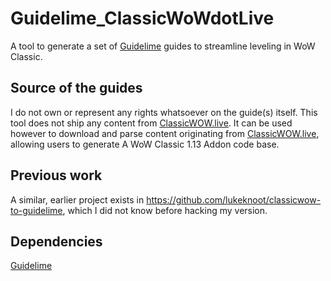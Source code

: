 # Guidelime_ClassicWoWdotLive
A tool to generate a set of [Guidelime](https://github.com/max-ri/Guidelime) guides to streamline leveling in WoW Classic.

## Source of the guides
I do not own or represent any rights whatsoever on the guide(s) itself. This tool does not ship any content from [ClassicWOW.live](https://classicwow.live/leveling). It can be used however to download and parse content originating from [ClassicWOW.live](https://classicwow.live/leveling), allowing users to generate A WoW Classic 1.13 Addon code base.

## Previous work
A similar, earlier project exists in https://github.com/lukeknoot/classicwow-to-guidelime, which I did not know before hacking my version.

## Dependencies
[Guidelime](https://github.com/max-ri/Guidelime)

